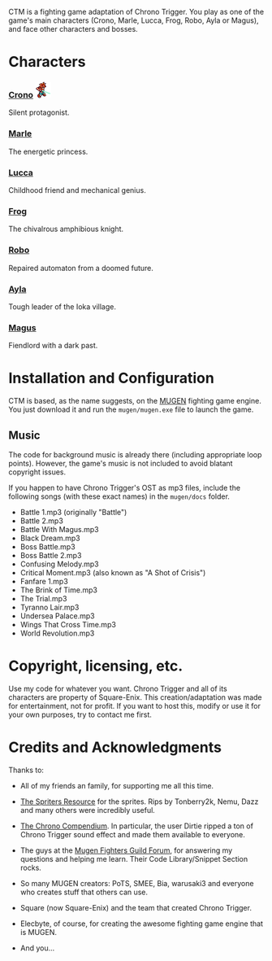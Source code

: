 CTM is a fighting game adaptation of Chrono Trigger.
You play as one of the game's main characters (Crono, Marle, Lucca, Frog, Robo,
Ayla or Magus), and face other characters and bosses.

# Characters

### [Crono](http://jbahamon.github.io/ctm-crono/) ![Crono][crono]

Silent protagonist.

### [Marle](http://jbahamon.github.io/ctm-marle/)

The energetic princess.

### [Lucca](http://jbahamon.github.io/ctm-lucca/)

Childhood friend and mechanical genius.

### [Frog](http://jbahamon.github.io/ctm-frog/)

The chivalrous amphibious knight.

### [Robo](http://jbahamon.github.io/ctm-robo/)

Repaired automaton from a doomed future.

### [Ayla](http://jbahamon.github.io/ctm-ayla/)

Tough leader of the Ioka village.

### [Magus](http://jbahamon.github.io/ctm-magus/)

Fiendlord with a dark past.

# Installation and Configuration

CTM is based, as the name suggests, on the
[MUGEN](https://en.wikipedia.org/wiki/M.U.G.E.N) fighting game engine. You just download it and run the `mugen/mugen.exe` file to launch the game.


## Music

The code for background music is already there (including appropriate loop points). However, the game's music is not included to avoid blatant copyright issues. 

If you happen to have Chrono Trigger's OST as mp3 files, include the following songs (with these exact names) in the `mugen/docs` folder.

- Battle 1.mp3 (originally "Battle") 
- Battle 2.mp3
- Battle With Magus.mp3
- Black Dream.mp3
- Boss Battle.mp3
- Boss Battle 2.mp3
- Confusing Melody.mp3
- Critical Moment.mp3 (also known as "A Shot of Crisis")
- Fanfare 1.mp3
- The Brink of Time.mp3
- The Trial.mp3
- Tyranno Lair.mp3
- Undersea Palace.mp3
- Wings That Cross Time.mp3
- World Revolution.mp3


# Copyright, licensing, etc.

Use my code for whatever you want. Chrono Trigger and all of its characters are property of Square-Enix. This creation/adaptation was made for entertainment, not for profit. If you want to host this, modify or use it for your own purposes, try to contact me first.

# Credits and Acknowledgments 

Thanks to:

- All of my friends an family, for supporting me all this time.

- [The Spriters Resource](http://www.spriters-resource.com) for the sprites. Rips by Tonberry2k, Nemu, Dazz
  and many others were incredibly useful.

- [The Chrono Compendium](http://chronocompendium.com). In particular, the user Dirtie ripped 
  a ton of Chrono Trigger sound effect and made them available to everyone.

- The guys at the [Mugen Fighters Guild Forum](http://mugenguild.com/forumx/index.php),
  for answering my questions and helping me learn. Their Code Library/Snippet Section rocks.

- So many MUGEN creators: PoTS, SMEE, Bia, warusaki3 and everyone who creates stuff that others can use.

- Square (now Square-Enix) and the team that created Chrono Trigger.

- Elecbyte, of course, for creating the awesome fighting game engine that is MUGEN.

- And you...




[crono]: docs/img/crono.gif "Crono"

